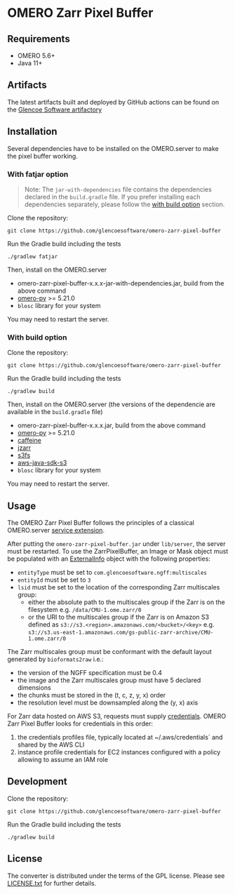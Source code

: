 # OMERO Zarr Pixel Buffer

## Requirements

- OMERO 5.6+
- Java 11+

## Artifacts

The latest artifacts built and deployed by GitHub actions can be found on the
[Glencoe Software artifactory](https://artifacts.glencoesoftware.com/)

## Installation

Several dependencies have to be installed on the OMERO.server to make the pixel buffer working.

### With fatjar option

> Note: The `jar-with-dependencies` file contains the dependencies declared in the `build.gradle` file.
> If you prefer installing each dependencies separately, please follow the [with build option](#with-build-option) section.

Clone the repository:

    git clone https://github.com/glencoesoftware/omero-zarr-pixel-buffer

Run the Gradle build including the tests

    ./gradlew fatjar

Then, install on the OMERO.server
- omero-zarr-pixel-buffer-x.x.x-jar-with-dependencies.jar, build from the above command
- [omero-py](https://pypi.org/project/omero-py/) >= 5.21.0
- `blosc` library for your system

You may need to restart the server.

### With build option

Clone the repository:

    git clone https://github.com/glencoesoftware/omero-zarr-pixel-buffer

Run the Gradle build including the tests

    ./gradlew build


Then, install on the OMERO.server (the versions of the dependencie are available in the `build.gradle` file)
- omero-zarr-pixel-buffer-x.x.x.jar, build from the above command
- [omero-py](https://pypi.org/project/omero-py/) >= 5.21.0
- [caffeine](https://repo1.maven.org/maven2/com/github/ben-manes/caffeine/caffeine/)
- [jzarr](https://repo1.maven.org/maven2/dev/zarr/jzarr/)
- [s3fs](https://repo1.maven.org/maven2/org/lasersonlab/s3fs/)
- [aws-java-sdk-s3](https://repo1.maven.org/maven2/com/amazonaws/aws-java-sdk-s3/)
- `blosc` library for your system

You may need to restart the server.

## Usage

The OMERO Zarr Pixel Buffer follows the principles of a classical OMERO.server
[service extension](https://omero.readthedocs.io/en/stable/developers/Server/ExtendingOmero.html#services).

After putting the `omero-zarr-pixel-buffer.jar` under `lib/server`, the server
must be restarted. To use the ZarrPixelBuffer, an Image or Mask object must be populated with
an [ExternalInfo](https://docs.openmicroscopy.org/omero-blitz/latest/slice2html/omero/model/ExternalInfo.html)
object with the following properties:

-   `entityType` must be set to `com.glencoesoftware.ngff:multiscales`
-   `entityId` must be set to `3`
-   `lsid` must be set to the location of the corresponding Zarr multiscales group:
    - either the absolute path to the multiscales group if the Zarr is on the
      filesystem e.g. `/data/CMU-1.ome.zarr/0`
    - or the URI to the multiscales group if the Zarr is on Amazon S3 defined
      as `s3://s3.<region>.amazonaws.com/<bucket>/<key>` e.g.
      `s3://s3.us-east-1.amazonaws.com/gs-public-zarr-archive/CMU-1.ome.zarr/0`

The Zarr multiscales group must be conformant with the default layout generated by `bioformats2raw` i.e.:

-    the version of the NGFF specification must be 0.4
-    the image and the Zarr multiscales group must have 5 declared dimensions
-    the chunks must be stored in the (t, c, z, y, x) order
-    the resolution level must be downsampled along the (y, x) axis

For Zarr data hosted on AWS S3, requests must supply
[credentials](https://docs.aws.amazon.com/sdk-for-java/v1/developer-guide/credentials.html).
OMERO Zarr Pixel Buffer looks for credentials in this order:

1.  the credentials profiles file, typically located at ~/.aws/credentials` and shared
    by the AWS CLI
2.  instance profile credentials for EC2 instances configured with a policy
    allowing to assume an IAM role

## Development

Clone the repository:

    git clone https://github.com/glencoesoftware/omero-zarr-pixel-buffer

Run the Gradle build including the tests

    ./gradlew build

## License

The converter is distributed under the terms of the GPL license. Please see [LICENSE.txt](LICENSE.txt)
for further details.
